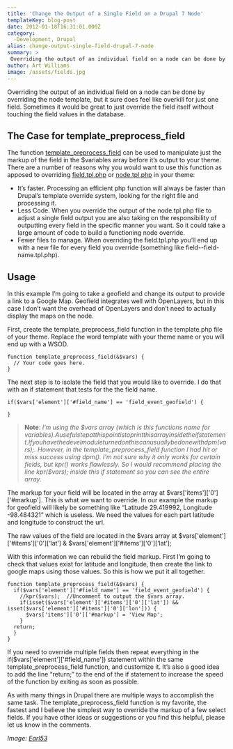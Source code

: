 ```yaml
---
title: 'Change the Output of a Single Field on a Drupal 7 Node'
templateKey: blog-post
date: 2012-01-18T16:31:01.000Z
category: 
  -Development, Drupal
alias: change-output-single-field-drupal-7-node
summary: > 
 Overriding the output of an individual field on a node can be done by overriding the node template, but it sure does feel like overkill for just one field. Sometimes it would be great to just override the field itself without touching the field values in the database.
author: Art Williams
image: /assets/fields.jpg
---
```


Overriding the output of an individual field on a node can be done by overriding the node template, but it sure does feel like overkill for just one field. Sometimes it would be great to just override the field itself without touching the field values in the database.

The Case for template\_preprocess\_field
----------------------------------------

The function [template\_preprocess\_field](https://api.drupal.org/api/drupal/modules--field--field.module/function/template_preprocess_field/7) can be used to manipulate just the markup of the field in the $variables array before it’s output to your theme. There are a number of reasons why you would want to use this function as apposed to overriding [field.tpl.php](https://api.drupal.org/api/drupal/modules--field--theme--field.tpl.php/7) or [node.tpl.php](https://api.drupal.org/api/drupal/modules--node--node.tpl.php/7) in your theme:

*   It’s faster. Processing an efficient php function will always be faster than Drupal’s template override system, looking for the right file and processing it.
*   Less Code. When you override the output of the node.tpl.php file to adjust a single field output you are also taking on the responsibility of outputting every field in the specific manner you want. So it could take a large amount of code to build a functioning node override.
*   Fewer files to manage. When overriding the field.tpl.php you’ll end up with a new file for every field you override (something like field--field-name.tpl.php).

Usage
-----

In this example I’m going to take a geofield and change its output to provide a link to a Google Map. Geofield integrates well with OpenLayers, but in this case I don’t want the overhead of OpenLayers and don’t need to actually display the maps on the node.

First, create the template\_preprocess\_field function in the template.php file of your theme. Replace the word template with your theme name or you will end up with a WSOD.

    
    function template_preprocess_field(&$vars) {
      // Your code goes here.
    }
    

The next step is to isolate the field that you would like to override. I do that with an if statement that tests for the the field name.

    
    if($vars['element']['#field_name'] == 'field_event_geofield') {
      
    }
    

> **Note**: _I’m using the $vars array (which is this functions name for $variables). A useful step at this point is to print this array inside the if statement. If you have the devel module turned on this can usually be done with dpm($vars);. However, in the template\_preprocess\_field function I had hit or miss success using dpm(). I’m not sure why it only works for certain fields, but kpr() works flawlessly. So I would recommend placing the line kpr($vars); inside this if statement so you can see the entire array._

The markup for your field will be located in the array at $vars\['items'\]\['0'\]\['#markup'\]. This is what we want to override. In our example the markup for geofield will likely be something like “Latitude 29.419992, Longitude -98.484321” which is useless. We need the values for each part latitude and longitude to construct the url.

The raw values of the field are located in the $vars array at $vars\['element'\]\['#items'\]\['0'\]\[‘lat’\] & $vars\['element'\]\['#items'\]\['0'\]\[‘lat’\];

With this information we can rebuild the field markup. First I’m going to check that values exist for latitude and longitude, then create the link to google maps using those values. So this is how we put it all together.

    
    function template_preprocess_field(&$vars) {
      if($vars['element']['#field_name'] == 'field_event_geofield') {
        //kpr($vars);  //Uncomment to output the $vars array.
        if(isset($vars['element']['#items']['0']['lat']) && isset($vars['element']['#items']['0']['lon'])) {
          $vars['items']['0']['#markup'] = 'View Map';
        }
      return;
      }
    }
    

If you need to override multiple fields then repeat everything in the if($vars\['element'\]\['#field\_name'\]) statement within the same template\_preprocess\_field function, and customize it. It’s also a good idea to add the line “return;” to the end of the if statement to increase the speed of the function by exiting as soon as possible.

As with many things in Drupal there are multiple ways to accomplish the same task. The template\_preprocess\_field function is my favorite, the fastest and I believe the simplest way to override the markup of a few select fields. If you have other ideas or suggestions or you find this helpful, please let us know in the comments.

_Image: [Earl53](http://www.morguefile.com/creative/earl53)_